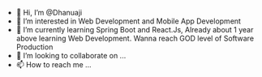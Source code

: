 - 👋 Hi, I’m @Dhanuaji
- 👀 I’m interested in Web Development and Mobile App Development
- 🌱 I’m currently learning Spring Boot and React.Js, Already about 1 year above learning Web Development. Wanna reach GOD level of Software Production
- 💞️ I’m looking to collaborate on ...
- 📫 How to reach me ...

<!---
Dhanuaji/Dhanuaji is a ✨ special ✨ repository because its `README.md` (this file) appears on your GitHub profile.
You can click the Preview link to take a look at your changes.
--->
